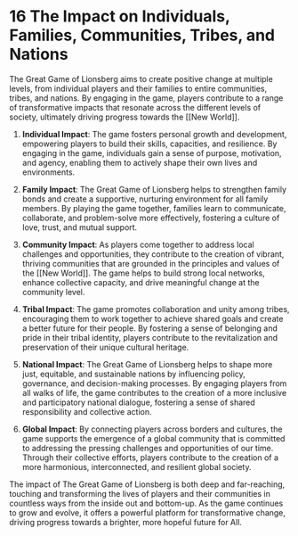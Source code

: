 # 16 The Impact on Individuals, Families, Communities, Tribes, and Nations

The Great Game of Lionsberg aims to create positive change at multiple levels, from individual players and their families to entire communities, tribes, and nations. By engaging in the game, players contribute to a range of transformative impacts that resonate across the different levels of society, ultimately driving progress towards the [[New World]].

1.  **Individual Impact**: The game fosters personal growth and development, empowering players to build their skills, capacities, and resilience. By engaging in the game, individuals gain a sense of purpose, motivation, and agency, enabling them to actively shape their own lives and environments.
    
2.  **Family Impact**: The Great Game of Lionsberg helps to strengthen family bonds and create a supportive, nurturing environment for all family members. By playing the game together, families learn to communicate, collaborate, and problem-solve more effectively, fostering a culture of love, trust, and mutual support.
    
3.  **Community Impact**: As players come together to address local challenges and opportunities, they contribute to the creation of vibrant, thriving communities that are grounded in the principles and values of the [[New World]]. The game helps to build strong local networks, enhance collective capacity, and drive meaningful change at the community level.
    
4.  **Tribal Impact**: The game promotes collaboration and unity among tribes, encouraging them to work together to achieve shared goals and create a better future for their people. By fostering a sense of belonging and pride in their tribal identity, players contribute to the revitalization and preservation of their unique cultural heritage.
    
5.  **National Impact**: The Great Game of Lionsberg helps to shape more just, equitable, and sustainable nations by influencing policy, governance, and decision-making processes. By engaging players from all walks of life, the game contributes to the creation of a more inclusive and participatory national dialogue, fostering a sense of shared responsibility and collective action.
    
6.  **Global Impact**: By connecting players across borders and cultures, the game supports the emergence of a global community that is committed to addressing the pressing challenges and opportunities of our time. Through their collective efforts, players contribute to the creation of a more harmonious, interconnected, and resilient global society.
    

The impact of The Great Game of Lionsberg is both deep and far-reaching, touching and transforming the lives of players and their communities in countless ways from the inside out and bottom-up. As the game continues to grow and evolve, it offers a powerful platform for transformative change, driving progress towards a brighter, more hopeful future for All.